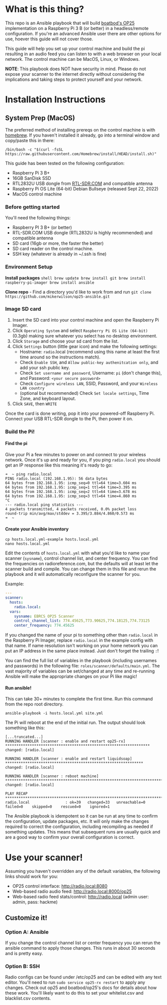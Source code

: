 # What is this thing?
This repo is an Ansible playbook that will build [boatbod's OP25](https://github.com/boatbod/op25) implementation on a Raspberry Pi 3 B (or better) in a
headless/remote configuration.  If you're an advanced Ansible user there are other options for use, hoever this guide
will not cover those.

This guide will help you set up your control machine and build the pi resulting in an audio feed you can listen to with 
a web browser on your local network.  The control machine can be MacOS, Linux, or Windows.

**NOTE**: This playbook does NOT have security in mind.  Please do not expose your scanner to the internet directly without
considering the implications and taking steps to protect yourself and your network.


# Installation Instructions

## System Prep (MacOS)
The preferred method of installing prereqs on the control machine is with [homebrew](https://brew.sh/).  If you haven't
installed it already, go into a terminal window and copy/paste this in there:
```shell 
/bin/bash -c "$(curl -fsSL https://raw.githubusercontent.com/Homebrew/install/HEAD/install.sh)"
```
This guide has been tested on the following configuration:
- Raspberry Pi 3 B+ 
- 16GB SanDisk SSD 
- RTL2832U USB dongle from [RTL-SDR.COM](http://www.rtl-sdr.com) and compatible antenna 
- Raspberry Pi OS Lite (64-bit) Debian Bullseye (released Sept 22, 2022)
- MacOS control machine

### Before getting started
You'll need the following things:
- Raspberry PI 3 B+ (or better)
- RTL-SDR.COM USB dongle (RTL2832U is highly recommended) and compatible antenna 
- SD card (16gb or more, the faster the better)
- SD card reader on the control machine. 
- SSH key (whatever is already in ~/.ssh is fine)

### Environment Setup
**Install packages**
    ```shell
    brew update
    brew install git
    brew install raspberry-pi-imager
    brew install ansible
    ```

**Clone repo** - Find a directory you'd like to work from and run `git clone https://github.com/mikerwilson/op25-ansible.git`


### Image SD card
1. Insert the SD card into your control machine and open the Raspberry Pi Imager.
2. Click `Operating System` and select `Raspberry Pi OS Lite (64-bit)` (0.3gb) making sure whatever you select has no 
   desktop environment.
3. Click `Storage` and choose your sd card from the list.
4. Click `Settings` button (little gear icon) and make the following settings:
   - Hostname: `radio`.local (recommend using this name at least the first time around so the instructions match).
   - Check `Enable SSH`, and `Allow public-key authenitcation only`, and add your ssh public key.
   - Check `Set username and password`, Username: `pi` (don't change this), and Password: `<your secure password>`
   - Check `Configure wireless LAN`, SSID, Password, and your `Wireless LAN country`
   - (optional but recommended) Check `Set locale settings`, Time Zone, and keyboard layout.
5. Click `SAVE`, then `WRITE`

Once the card is done writing, pop it into your powered-off Raspberry Pi.  Connect your USB RTL-SDR dongle to the Pi,
then power it on.

### Build the Pi!
#### Find the pi
Give your Pi a few minutes to power on and connect to your wireless network.  Once it's up and ready for you, if you
ping `radio.local` you should get an IP response like this meaning it's ready to go:
```text
➜  ~ ping radio.local
PING radio.local (192.168.1.95): 56 data bytes
64 bytes from 192.168.1.95: icmp_seq=0 ttl=64 time=3.604 ms
64 bytes from 192.168.1.95: icmp_seq=1 ttl=64 time=3.395 ms
64 bytes from 192.168.1.95: icmp_seq=2 ttl=64 time=3.678 ms
64 bytes from 192.168.1.95: icmp_seq=3 ttl=64 time=4.860 ms
^C
--- radio.local ping statistics ---
4 packets transmitted, 4 packets received, 0.0% packet loss
round-trip min/avg/max/stddev = 3.395/3.884/4.860/0.573 ms
➜  ~
```
#### Create your Ansible inventory
```shell
cp hosts.local.yml-example hosts.local.yml
nano hosts.local.yml
```
Edit the contents of `hosts.local.yml` with what you'd like to name your scanner (`sysname`), control channel list, and 
center frequency.  You can find the frequencies on radioreference.com, but the defaults will at least let the scanner 
build and compile.  You can change them in this file and rerun the playbook and it will automatically reconfigure the 
scanner for you.

Example:
```yaml
---
scanner:
  hosts:
    radio.local:
  vars:
    sysname: EBRCS OP25 Scanner
    control_channel_list: 774.45625,773.90625,774.18125,774.73125
    center_frequency: 774.45625
```
If you changed the name of your pi to something other than `radio.local` in the Raspberry Pi Imager, replace 
`radio.local` in the example config with that name.  If name resolution isn't working on your home network you can put
an IP address in the same place instead.  Just don't forget the trailing `:`!

You can find the full list of variables in the playbook (including usernames and passwords) in the following file:
`roles/scanner/defaults/main.yml`.  The vast majority of variables can be set/changed at any time and re-running Ansible
will make the appropriate changes on your Pi like magic!

#### Run ansible!
This can take 30+ minutes to complete the first time.  Run this command from the repo root directory.
```shell
ansible-playbook -i hosts.local.yml site.yml
```

The Pi will reboot at the end of the initial run.  The output should look something like this:
```text
[...truncated...]
RUNNING HANDLER [scanner : enable and restart op25-rx] *****************************************************************
changed: [radio.local]

RUNNING HANDLER [scanner : enable and restart liquidsoap] **************************************************************
changed: [radio.local]

RUNNING HANDLER [scanner : reboot machine] *****************************************************************************
changed: [radio.local]

PLAY RECAP *************************************************************************************************************
radio.local                : ok=39   changed=33   unreachable=0    failed=0    skipped=0    rescued=0    ignored=1
```

The Ansible playbook is idempotent so it can be run at any time to confirm the configuration, update packages, etc.  It 
will only make the changes required to correct the configuration, including recompiling as needed if something updates.
This means that subsequent runs are usually quick and are a good way to confirm your overall configuration is correct.

# Use your scanner!
Assuming you haven't overridden any of the default variables, the following links should work for you:
- OP25 control interface: http://radio.local:8080
- Web-based radio audio feed: http://radio.local:8000/op25
- Web-based radio feed stats/control: http://radio.local (admin user: admin, pass: hackme)

## Customize it!
### Option A: Ansible
If you change the control channel list or center frequency you can rerun the ansible command to apply those changes.
This runs in about 30 seconds and is pretty easy.

### Option B: SSH
Radio configs can be found under /etc/op25 and can be edited with any text editor.  You'll need to run 
`sudo service op25-rx restart` to apply any changes.  Check out op25 and boatbod/op25's docs for details about how these
work.  You'll likely want to do this to set your whitelist.csv and blacklist.csv contents.
